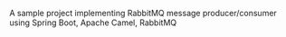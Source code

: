 A sample project implementing RabbitMQ message producer/consumer using Spring Boot, Apache Camel, RabbitMQ
